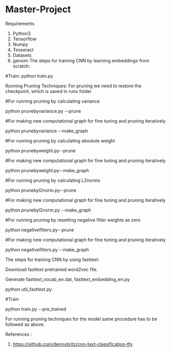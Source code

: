 # Master-Project

Requirements
1. Python3
2. Tensorflow
3. Numpy
4. Tesseract
5. Datasets
6. gensim
The steps for training CNN by learning embeddings from scratch:


#Train:
python train.py

Running Pruning Techniques:
For pruning we need to restore the checkpoint, which is saved in runs folder

#For running pruning by calculating variance

python prunebyvariance.py --prune

#For making new computational graph for fine tuning and pruning iteratively

python prunebyvariance --make_graph

#For running pruning by calculating absolute weight

python prunebyweight.py--prune

#For making new computational graph for fine tuning and pruning iteratively

python prunebyweight.py--make_graph

#For running pruning by calculating L2norms

python prunebyl2norm.py--prune

#For making new computational graph for fine tuning and pruning iteratively

python prunebyl2norm.py --make_graph

#For running pruning by resetting negative filter weights as zero

python negativefilters.py--prune

#For making new computational graph for fine tuning and pruning iteratively

python negativefilters.py --make_graph

The steps for training CNN by using fasttext:

Download fasttext pretrained word2vec file.

Generate fasttext_vocab_en.dat, fasttext_embedding_en.py

python util_fasttext.py

#Train

python train.py --pre_trained

For running pruning techniques for the model same procedure has to be followed as above.

References :

1. https://github.com/dennybritz/cnn-text-classification-tfy



